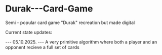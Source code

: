 # Durak---Card-Game
Semi - popular card game "Durak" recreation but made digital

Current state updates:

--- 05.10.2025. ---
A very primitive algorithm where both a player and an opponent recieve a full set of cards
